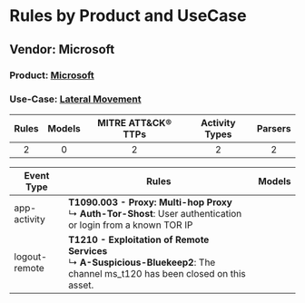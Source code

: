 Rules by Product and UseCase
============================
Vendor: Microsoft
-----------------
### Product: [Microsoft](../ds_microsoft_microsoft.md)
### Use-Case: [Lateral Movement](../../../../UseCases/uc_lateral_movement.md)

| Rules | Models | MITRE ATT&CK® TTPs | Activity Types | Parsers |
|:-----:|:------:|:------------------:|:--------------:|:-------:|
|   2   |   0    |         2          |       2        |    2    |

| Event Type    | Rules    | Models |
| ---- | ---- | ------ |
| app-activity  | <b>T1090.003 - Proxy: Multi-hop Proxy</b><br> ↳ <b>Auth-Tor-Shost</b>: User authentication or login from a known TOR IP    |        |
| logout-remote | <b>T1210 - Exploitation of Remote Services</b><br> ↳ <b>A-Suspicious-Bluekeep2</b>: The channel ms_t120 has been closed on this asset. |        |